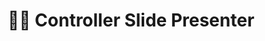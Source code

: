 ---
title: "🧑‍🏫 Controller Slide Presenter"
image: "/assets/images/projects/controller-presenter.png"
release: 2024
link: https://github.gerardgascon.com/Controller-Slide-Presenter
description: null
short-description: An app to use Joy-Cons or Wiimotes for controlling presentations.
remarkable: false
---
